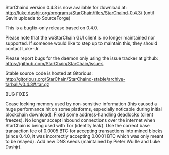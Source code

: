 StarChaind version 0.4.3 is now available for download at:
http://luke.dashjr.org/programs/StarChain/files/StarChaind-0.4.3/ (until Gavin uploads to SourceForge)

This is a bugfix-only release based on 0.4.0.

Please note that the wxStarChain GUI client is no longer maintained nor supported. If someone would like to step up to maintain this, they should contact Luke-Jr.

Please report bugs for the daemon only using the issue tracker at github:
https://github.com/StarChain/StarChain/issues

Stable source code is hosted at Gitorious:
http://gitorious.org/StarChain/StarChaind-stable/archive-tarball/v0.4.3#.tar.gz

BUG FIXES

Cease locking memory used by non-sensitive information (this caused a huge performance hit on some platforms, especially noticable during initial blockchain download).
Fixed some address-handling deadlocks (client freezes).
No longer accept inbound connections over the internet when StarChain is being used with Tor (identity leak).
Use the correct base transaction fee of 0.0005 BTC for accepting transactions into mined blocks (since 0.4.0, it was incorrectly accepting 0.0001 BTC which was only meant to be relayed).
Add new DNS seeds (maintained by Pieter Wuille and Luke Dashjr).

